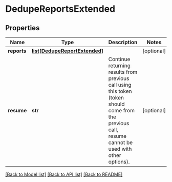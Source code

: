 # DedupeReportsExtended

## Properties
Name | Type | Description | Notes
------------ | ------------- | ------------- | -------------
**reports** | [**list[DedupeReportExtended]**](DedupeReportExtended.md) |  | [optional] 
**resume** | **str** | Continue returning results from previous call using this token (token should come from the previous call, resume cannot be used with other options). | [optional] 

[[Back to Model list]](../README.md#documentation-for-models) [[Back to API list]](../README.md#documentation-for-api-endpoints) [[Back to README]](../README.md)


